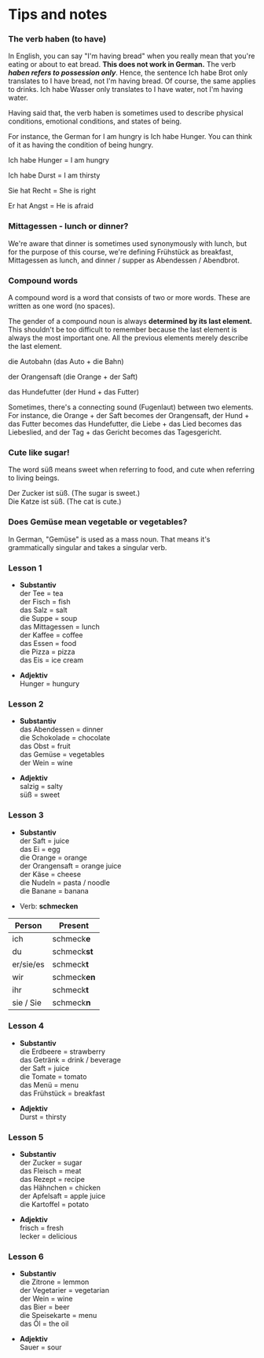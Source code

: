 # Tips and notes
### The verb haben (to have)

In English, you can say "I'm having bread" when you really mean that you're eating or about to eat bread. **This does not work in German.** The verb **_haben refers to possession only_**. Hence, the sentence Ich habe Brot only translates to I have bread, not I'm having bread. Of course, the same applies to drinks. Ich habe Wasser only translates to I have water, not I'm having water.

Having said that, the verb haben is sometimes used to describe physical conditions, emotional conditions, and states of being.

For instance, the German for I am hungry is Ich habe Hunger. You can think of it as having the condition of being hungry.

Ich habe Hunger = I am hungry

Ich habe Durst = I am thirsty

Sie hat Recht = She is right

Er hat Angst = He is afraid

### Mittagessen - lunch or dinner?

We're aware that dinner is sometimes used synonymously with lunch, but for the purpose of this course, we're defining Frühstück as breakfast, Mittagessen as lunch, and dinner / supper as Abendessen / Abendbrot.

### Compound words

A compound word is a word that consists of two or more words. These are written as one word (no spaces).

The gender of a compound noun is always **determined by its last element.** This shouldn't be too difficult to remember because the last element is always the most important one. All the previous elements merely describe the last element.

die Autobahn (das Auto + die Bahn)

der Orangensaft (die Orange + der Saft)

das Hundefutter (der Hund + das Futter)

Sometimes, there's a connecting sound (Fugenlaut) between two elements. For instance, die Orange + der Saft becomes der Orangensaft, der Hund + das Futter becomes das Hundefutter, die Liebe + das Lied becomes das Liebeslied, and der Tag + das Gericht becomes das Tagesgericht.

### Cute like sugar!

The word süß means sweet when referring to food, and cute when referring to living beings.

Der Zucker ist süß. (The sugar is sweet.)  
Die Katze ist süß. (The cat is cute.)  

### Does Gemüse mean vegetable or vegetables?

In German, "Gemüse" is used as a mass noun. That means it's grammatically singular and takes a singular verb.

### Lesson 1
- **Substantiv**  
der Tee = tea  
der Fisch = fish  
das Salz = salt  
die Suppe = soup  
das Mittagessen = lunch  
der Kaffee = coffee  
das Essen = food  
die Pizza = pizza  
das Eis = ice cream  

- **Adjektiv**  
Hunger = hungury


### Lesson 2
- **Substantiv**  
das Abendessen = dinner  
die Schokolade = chocolate  
das Obst = fruit  
das Gemüse = vegetables  
der Wein = wine  

- **Adjektiv**  
salzig = salty  
süß = sweet


### Lesson 3
- **Substantiv**  
der Saft = juice  
das Ei = egg  
die Orange = orange  
der Orangensaft = orange juice  
der Käse = cheese  
die Nudeln = pasta / noodle  
die Banane = banana


- Verb: **schmecken**

|   Person  |    Present  |
| --------- | ----------- |
| ich       | schmeck**e**  |
| du        | schmeck**st**  |
| er/sie/es | schmeck**t**  |
| wir       | schmeck**en**  |
| ihr       | schmeck**t**  |
| sie / Sie | schmeck**n** |

### Lesson 4
- **Substantiv**  
die Erdbeere = strawberry  
das Getränk = drink / beverage  
der Saft = juice  
die Tomate = tomato  
das Menü = menu  
das Frühstück = breakfast  

- **Adjektiv**  
Durst = thirsty



### Lesson 5
- **Substantiv**  
der Zucker = sugar  
das Fleisch = meat  
das Rezept = recipe  
das Hähnchen = chicken  
der Apfelsaft = apple juice  
die Kartoffel = potato  

- **Adjektiv**  
frisch = fresh  
lecker = delicious

### Lesson 6
- **Substantiv**  
die Zitrone = lemmon  
der Vegetarier = vegetarian  
der Wein = wine  
das Bier = beer  
die Speisekarte = menu  
das Öl = the oil  

- **Adjektiv**  
Sauer = sour




